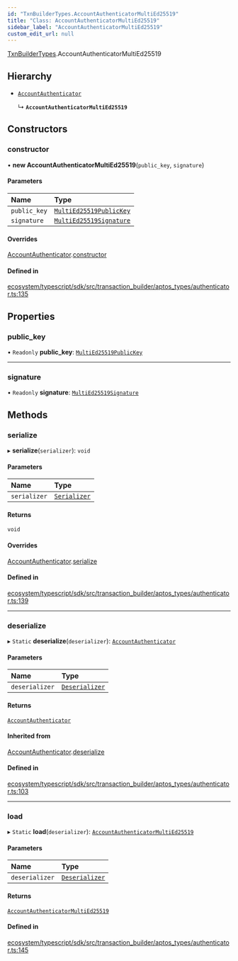 ```yaml
---
id: "TxnBuilderTypes.AccountAuthenticatorMultiEd25519"
title: "Class: AccountAuthenticatorMultiEd25519"
sidebar_label: "AccountAuthenticatorMultiEd25519"
custom_edit_url: null
---
```


[TxnBuilderTypes](../namespaces/TxnBuilderTypes.md).AccountAuthenticatorMultiEd25519

## Hierarchy

- [`AccountAuthenticator`](TxnBuilderTypes.AccountAuthenticator.md)

  ↳ **`AccountAuthenticatorMultiEd25519`**

## Constructors

### constructor

• **new AccountAuthenticatorMultiEd25519**(`public_key`, `signature`)

#### Parameters

| Name | Type |
| :------ | :------ |
| `public_key` | [`MultiEd25519PublicKey`](TxnBuilderTypes.MultiEd25519PublicKey.md) |
| `signature` | [`MultiEd25519Signature`](TxnBuilderTypes.MultiEd25519Signature.md) |

#### Overrides

[AccountAuthenticator](TxnBuilderTypes.AccountAuthenticator.md).[constructor](TxnBuilderTypes.AccountAuthenticator.md#constructor)

#### Defined in

[ecosystem/typescript/sdk/src/transaction_builder/aptos_types/authenticator.ts:135](https://github.com/aptos-labs/aptos-core/blob/fb73eb358/ecosystem/typescript/sdk/src/transaction_builder/aptos_types/authenticator.ts#L135)

## Properties

### public\_key

• `Readonly` **public\_key**: [`MultiEd25519PublicKey`](TxnBuilderTypes.MultiEd25519PublicKey.md)

___

### signature

• `Readonly` **signature**: [`MultiEd25519Signature`](TxnBuilderTypes.MultiEd25519Signature.md)

## Methods

### serialize

▸ **serialize**(`serializer`): `void`

#### Parameters

| Name | Type |
| :------ | :------ |
| `serializer` | [`Serializer`](BCS.Serializer.md) |

#### Returns

`void`

#### Overrides

[AccountAuthenticator](TxnBuilderTypes.AccountAuthenticator.md).[serialize](TxnBuilderTypes.AccountAuthenticator.md#serialize)

#### Defined in

[ecosystem/typescript/sdk/src/transaction_builder/aptos_types/authenticator.ts:139](https://github.com/aptos-labs/aptos-core/blob/fb73eb358/ecosystem/typescript/sdk/src/transaction_builder/aptos_types/authenticator.ts#L139)

___

### deserialize

▸ `Static` **deserialize**(`deserializer`): [`AccountAuthenticator`](TxnBuilderTypes.AccountAuthenticator.md)

#### Parameters

| Name | Type |
| :------ | :------ |
| `deserializer` | [`Deserializer`](BCS.Deserializer.md) |

#### Returns

[`AccountAuthenticator`](TxnBuilderTypes.AccountAuthenticator.md)

#### Inherited from

[AccountAuthenticator](TxnBuilderTypes.AccountAuthenticator.md).[deserialize](TxnBuilderTypes.AccountAuthenticator.md#deserialize)

#### Defined in

[ecosystem/typescript/sdk/src/transaction_builder/aptos_types/authenticator.ts:103](https://github.com/aptos-labs/aptos-core/blob/fb73eb358/ecosystem/typescript/sdk/src/transaction_builder/aptos_types/authenticator.ts#L103)

___

### load

▸ `Static` **load**(`deserializer`): [`AccountAuthenticatorMultiEd25519`](TxnBuilderTypes.AccountAuthenticatorMultiEd25519.md)

#### Parameters

| Name | Type |
| :------ | :------ |
| `deserializer` | [`Deserializer`](BCS.Deserializer.md) |

#### Returns

[`AccountAuthenticatorMultiEd25519`](TxnBuilderTypes.AccountAuthenticatorMultiEd25519.md)

#### Defined in

[ecosystem/typescript/sdk/src/transaction_builder/aptos_types/authenticator.ts:145](https://github.com/aptos-labs/aptos-core/blob/fb73eb358/ecosystem/typescript/sdk/src/transaction_builder/aptos_types/authenticator.ts#L145)
